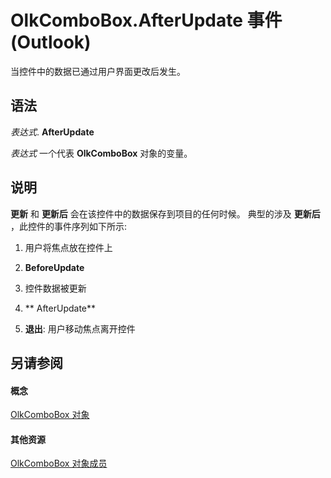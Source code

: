 
# OlkComboBox.AfterUpdate 事件 (Outlook)

当控件中的数据已通过用户界面更改后发生。


## 语法

 _表达式_. **AfterUpdate**

 _表达式_ 一个代表 **OlkComboBox** 对象的变量。


## 说明

 **更新** 和 **更新后** 会在该控件中的数据保存到项目的任何时候。 典型的涉及 **更新后** ，此控件的事件序列如下所示:


1. 用户将焦点放在控件上
    
2.  **BeforeUpdate**
    
3. 控件数据被更新
    
4.  ** AfterUpdate**
    
5.  **退出**: 用户移动焦点离开控件
    



## 另请参阅


#### 概念


[OlkComboBox 对象](8d5e2f25-2962-af28-2523-b7b82473ea0a.md)
#### 其他资源


[OlkComboBox 对象成员](618de9e2-f5b9-40d9-239e-95aeb9dce092.md)